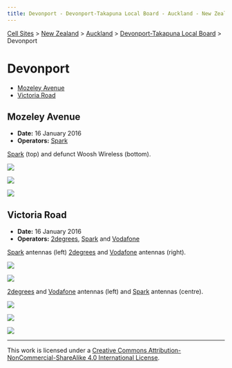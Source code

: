 ```yaml
---
title: Devonport - Devonport-Takapuna Local Board - Auckland - New Zealand - Cell Sites
---
```


[Cell Sites](../../../) > [New Zealand](../../) > [Auckland](../) > [Devonport-Takapuna Local Board](./) > Devonport

# Devonport

* [Mozeley Avenue](#mozeley-avenue)
* [Victoria Road](#victoria-road)

## Mozeley Avenue

* **Date:** 16 January 2016
* **Operators:** [Spark]

[Spark] (top) and defunct Woosh Wireless (bottom).

![](https://f001.backblazeb2.com/file/CellSites/NZ/AUK/Devonport-Takapuna/20160116-145929.jpg)

![](https://f001.backblazeb2.com/file/CellSites/NZ/AUK/Devonport-Takapuna/20160116-150113.jpg)

![](https://f001.backblazeb2.com/file/CellSites/NZ/AUK/Devonport-Takapuna/20160116-150421.jpg)

## Victoria Road

* **Date:** 16 January 2016
* **Operators:** [2degrees], [Spark] and [Vodafone]

[Spark] antennas (left) [2degrees] and [Vodafone] antennas (right).

![](https://f001.backblazeb2.com/file/CellSites/NZ/AUK/Devonport-Takapuna/20160116-132352.jpg)

![](https://f001.backblazeb2.com/file/CellSites/NZ/AUK/Devonport-Takapuna/20160116-132258.jpg)

[2degrees] and [Vodafone] antennas (left) and [Spark] antennas (centre).

![](https://f001.backblazeb2.com/file/CellSites/NZ/AUK/Devonport-Takapuna/20160116-140021.jpg)

![](https://f001.backblazeb2.com/file/CellSites/NZ/AUK/Devonport-Takapuna/20160116-132958.jpg)

![](https://f001.backblazeb2.com/file/CellSites/NZ/AUK/Devonport-Takapuna/20160116-132921.jpg)

---

This work is licensed under a [Creative Commons Attribution-NonCommercial-ShareAlike 4.0 International License](http://creativecommons.org/licenses/by-nc-sa/4.0/).

[2degrees]: https://en.wikipedia.org/wiki/2degrees
[Spark]: https://en.wikipedia.org/wiki/Spark_New_Zealand
[Vodafone]: https://en.wikipedia.org/wiki/Vodafone_New_Zealand
